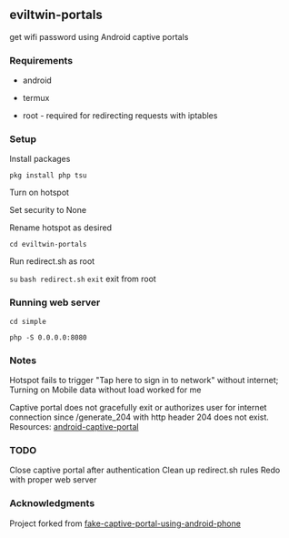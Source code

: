 ## eviltwin-portals

get wifi password using Android captive portals

### Requirements

* android

* termux

* root - required for redirecting requests with iptables

### Setup

Install packages

`pkg install php tsu`

Turn on hotspot

Set security to None

Rename hotspot as desired

`cd eviltwin-portals`

Run redirect.sh as root

`su`
`bash redirect.sh`
`exit` exit from root

### Running web server

`cd simple`

`php -S 0.0.0.0:8080`



### Notes


Hotspot fails to trigger "Tap here to sign in to network" without internet; Turning on Mobile data without load worked for me

Captive portal does not gracefully exit or authorizes user for internet connection since /generate_204 with http header 204 does not exist. Resources: [android-captive-portal](https://github.com/leoleozhu/android-captive-portal)

### TODO

Close captive portal after authentication
Clean up redirect.sh rules
Redo with proper web server

### Acknowledgments

Project forked from [fake-captive-portal-using-android-phone](https://github.com/zahichemaly/fake-captive-portal-using-android-phone)
